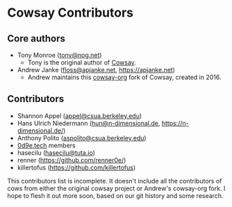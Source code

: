 # Cowsay Contributors

## Core authors

* Tony Monroe (<tony@nog.net>)
  * Tony is the original author of [Cowsay](https://web.archive.org/web/20120225123719/http://www.nog.net/~tony/warez/cowsay.shtml).
* Andrew Janke (<floss@apjanke.net>, <https://apjanke.net>)
  * Andrew maintains this [cowsay-org](https://cowsay.diamonds) fork of Cowsay, created in 2016.

## Contributors

* Shannon Appel (<appel@csua.berkeley.edu>)
* Hans Ulrich Niedermann (<hun@n-dimensional.de>, <https://n-dimensional.de/>)
* Anthony Polito (<aspolito@csua.berkeley.edu>)
* [0d9e.tech](https://0d9e.tech) members
* hasecilu (<hasecilu@tuta.io>)
* renner (<https://github.com/renner0e/>)
* killertofus (<https://github.com/killertofus>)

This contributors list is incomplete. It doesn't include all the contributors of cows from either the original cowsay project or Andrew's cowsay-org fork. I hope to flesh it out more soon, based on our git history and some research.
